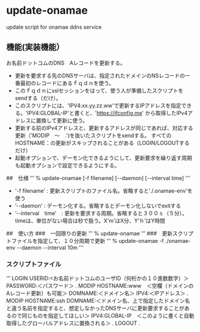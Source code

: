 # update-onamae
update script for onamae ddns service

## 機能(実装機能）
お名前ドットコムのDNS　Aレコードを更新する。
- 更新を要求する先のDNSサーバは、指定されたドメインのNSレコードの一番最初のレコードにあるｆｑｄｎを使う。
- このｆｑｄｎにsslセッションをはって、使う人が準備したスクリプトをsendする（だけ）。
- このスクリプトには、'IPV4:xx.yy.zz.ww'で更新するIPアドレスを指定できる。'IPV4:GLOBAL-IP'と書くと、'https://ifconfig.me'
から取得したIPv4アドレスに置換して更新に使う。
- 更新する前のIPv4アドレスと、更新するアドレスが同じであれば、対応する更新（’MODIP　〜　.')を抜いたスクリプトをsendする。
すべてのHOSTNAME：の更新がスキップされることがある（LOGIN/LOGOUTするだけ）
- 起動オプションで、デーモン化できるようにして、更新要求を繰り返す周期も起動オプションで設定できるようにする。

##　仕様
’’’
% update-onamae [-f filename] [--daemon] [--interval time]
'''
- '-f filename' : 更新スクリプトのファイル名。省略すると'./.onamae-env'を使う
- ’--daemon' : デーモン化する。省略するとデーモン化しないでexitする
- ’--interval　time’　: 更新を要求する周期。省略すると３００ｓ（５分）。timeは、単位がない場合は秒で扱う。X'm'はX分、Y’ｈ’はY時間

##　使い方
###　一回限りの更新
’’’
% update-onamae
’’’
###　更新スクリプトファイルを指定して、１０分周期で更新
’’’
% update-onamae -f ./onamae-env --daemon --interval 10m
'''
### スクリプトファイル

’’’
LOGIN
USERID:<お名前ドットコムのユーザID（何桁かの１０進数数字）＞
PASSWORD:＜パスワード＞
.
MODIP
HOSTNAME:www　＜空欄（ドメインのAレコード更新）も可能＞
DOMNAME:＜ドメイン名＞
IPV4:＜IPアドレス＞
.
MODIP
HOSTNAME:ssh
DOMNAME:＜ドメイン名、上で指定したドメイン名と違う名前を指定すると、想定しなかったDNSサーバに更新要求することがあるので同じものを指定してほしい＞
IPV4:GLOBAL-IP　＜このように書くと自動取得したグローバルアドレスに置換される＞
.
LOGOUT
.
